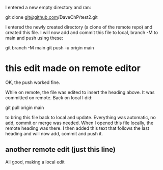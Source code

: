  I entered a new empty directory and ran:

git clone git@github.com/DaveChP/test2.git

I entered the newly created directory (a clone of the remote repo) and created this file. I will now add and commit this file to local, branch -M to main and push using these:

git branch -M main
git push -u origin main

# this edit made on remote editor

OK, the push worked fine.

While on remote, the file was edited to insert the heading above. It was committed on remote. Back on local I did:

git pull origin main

to bring this file back to local and update. Everything was automatic, no add, commit or merge was needed. When I opened this file locally, the remote heading was there. I then added this text that follows the last heading and will now add, commit and push it.

## another remote edit (just this line)

All good, making a local edit
